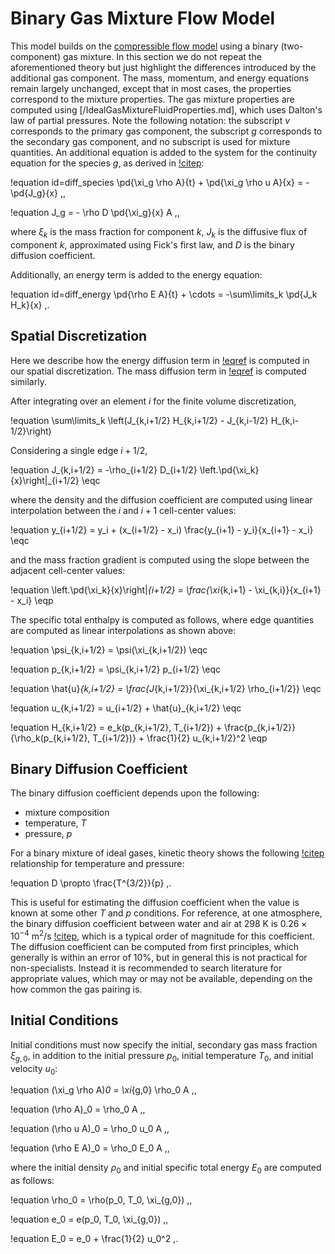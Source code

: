 # Binary Gas Mixture Flow Model

This model builds on the
[compressible flow model](modules/thermal_hydraulics/theory_manual/vace_model/index.md)
using a binary (two-component) gas mixture. In this section we do not repeat the
aforementioned theory but just highlight the differences introduced by the additional gas
component.
The mass, momentum, and energy equations remain largely unchanged, except that
in most cases, the properties correspond to the mixture properties.
The gas mixture properties are computed using [/IdealGasMixtureFluidProperties.md],
which uses Dalton's law of partial pressures.
Note the following notation: the subscript $v$ corresponds to the primary gas component,
the subscript $g$ corresponds to the secondary gas component, and no subscript
is used for mixture quantities.
An additional equation is added to the system for the continuity equation
for the species $g$, as derived in [!citep](hansel2018ncgs):

!equation id=diff_species
\pd{\xi_g \rho A}{t} + \pd{\xi_g \rho u A}{x} = -\pd{J_g}{x} \,,

!equation
J_g = - \rho D \pd{\xi_g}{x} A \,,

where $\xi_k$ is the mass fraction for component $k$, $J_k$ is the diffusive flux of component $k$,
approximated using Fick's first law, and $D$ is the binary diffusion coefficient.

Additionally, an energy term is added to the energy equation:

!equation id=diff_energy
\pd{\rho E A}{t} + \cdots = -\sum\limits_k \pd{J_k H_k}{x} \,.

## Spatial Discretization

Here we describe how the energy diffusion term in [!eqref](diff_energy) is computed in our spatial discretization. The mass diffusion term in [!eqref](diff_species) is computed similarly.

After integrating over an element $i$ for the finite volume discretization,

!equation
\sum\limits_k \left(J_{k,i+1/2} H_{k,i+1/2} - J_{k,i-1/2} H_{k,i-1/2}\right)

Considering a single edge $i+1/2$,

!equation
J_{k,i+1/2} = -\rho_{i+1/2} D_{i+1/2} \left.\pd{\xi_k}{x}\right|_{i+1/2} \eqc

where the density and the diffusion coefficient are computed using linear interpolation between the $i$ and $i+1$ cell-center values:

!equation
y_{i+1/2} = y_i + (x_{i+1/2} - x_i) \frac{y_{i+1} - y_i}{x_{i+1} - x_i} \eqc

and the mass fraction gradient is computed using the slope between the adjacent cell-center values:

!equation
\left.\pd{\xi_k}{x}\right|_{i+1/2} = \frac{\xi_{k,i+1} - \xi_{k,i}}{x_{i+1} - x_i} \eqp

The specific total enthalpy is computed as follows, where edge quantities are computed as linear interpolations as shown above:

!equation
\psi_{k,i+1/2} = \psi(\xi_{k,i+1/2}) \eqc

!equation
p_{k,i+1/2} = \psi_{k,i+1/2} p_{i+1/2} \eqc

!equation
\hat{u}_{k,i+1/2} = \frac{J_{k,i+1/2}}{\xi_{k,i+1/2} \rho_{i+1/2}} \eqc

!equation
u_{k,i+1/2} = u_{i+1/2} + \hat{u}_{k,i+1/2} \eqc

!equation
H_{k,i+1/2} = e_k(p_{k,i+1/2}, T_{i+1/2}) + \frac{p_{k,i+1/2}}{\rho_k(p_{k,i+1/2}, T_{i+1/2})} + \frac{1}{2} u_{k,i+1/2}^2 \eqp

## Binary Diffusion Coefficient

The binary diffusion coefficient depends upon the following:

- mixture composition
- temperature, $T$
- pressure, $p$

For a binary mixture of ideal gases, kinetic theory shows the following [!citep](incropera2002)
relationship for temperature and pressure:

!equation
D \propto \frac{T^{3/2}}{p} \,.

This is useful for estimating the diffusion coefficient when the value is known
at some other $T$ and $p$ conditions.
For reference, at one atmosphere, the binary diffusion coefficient between
water and air at 298 K is $0.26\times 10^{-4}$ m$^2$/s [!citep](incropera2002),
which is a typical order of magnitude for this coefficient.
The diffusion coefficient can be computed from first principles, which
generally is within an error of 10%, but in general this is not practical for
non-specialists. Instead it is recommended to search literature for appropriate
values, which may or may not be available, depending on the how common the
gas pairing is.

## Initial Conditions

Initial conditions must now specify the initial, secondary gas mass fraction $\xi_{g,0}$,
in addition to the initial pressure $p_0$, initial temperature $T_0$, and
initial velocity $u_0$:

!equation
(\xi_g \rho A)_0 = \xi_{g,0} \rho_0 A \,,

!equation
(\rho A)_0 = \rho_0 A \,,

!equation
(\rho u A)_0 = \rho_0 u_0 A \,,

!equation
(\rho E A)_0 = \rho_0 E_0 A \,,

where the initial density $\rho_0$ and initial specific total energy $E_0$
are computed as follows:

!equation
\rho_0 = \rho(p_0, T_0, \xi_{g,0}) \,,

!equation
e_0 = e(p_0, T_0, \xi_{g,0}) \,,

!equation
E_0 = e_0 + \frac{1}{2} u_0^2 \,.
